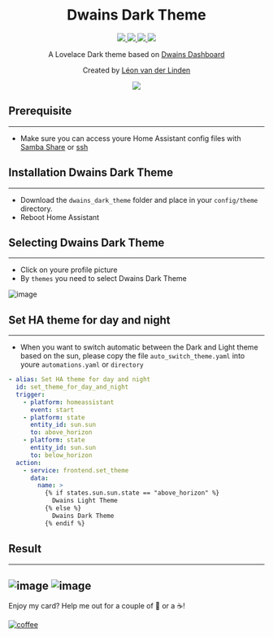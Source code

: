 <h1 align="center">Dwains Dark Theme</h1> 


<p align="center">
  <a href="https://github.com/LRvdLinden/dwains_dark_theme">
    <img src="https://img.shields.io/github/v/release/LRvdLinden/dwains_dark_theme" />
  </a>
      <a href="https://github.com/LRvdLinden/dwains_dark_theme">
    <img src="https://img.shields.io/github/downloads/LRvdLinden/dwains_dark_theme/latest/total?color=purple&label=%20release%20Downloads" />
  </a>
    <a href="https://github.com/LRvdLinden/">
    <img src="https://img.shields.io/github/followers/LRvdLinden?style=social" />
  </a>
    </a>
    <a href="https://discord.gg/7yt64uX">
    <img src="https://img.shields.io/discord/688401603811999885" />
  </a>
</p>

<p align="center">A Lovelace Dark theme based on <a href=https://github.com/dwainscheeren/dwains-lovelace-dashboard>Dwains Dashboard</a></p>
<p align="center">Created by <a href="https://github.com/LRvdLinden">Léon van der Linden</a></p> 

<p align="center">
  <img src="https://user-images.githubusercontent.com/77990847/114923935-b312c200-9e2d-11eb-81b2-3ae17998b3dd.png" />
</p>


## Prerequisite
---
- Make sure you can access youre Home Assistant config files with [Samba Share](https://www.youtube.com/watch?v=udqY2CYzYGk) or [ssh](https://community.home-assistant.io/t/home-assistant-community-add-on-ssh-web-terminal/33820)


## Installation Dwains Dark Theme
---
- Download the `dwains_dark_theme` folder and place in your `config/theme` directory.
- Reboot Home Assistant

## Selecting Dwains Dark Theme
---
- Click on youre profile picture
- By `themes` you need to select Dwains Dark Theme 

![image](https://user-images.githubusercontent.com/77990847/114926311-7bf1e000-9e30-11eb-8193-d669545a642d.png)

## Set HA theme for day and night
---
- When you want to switch automatic between the Dark and Light theme based on the sun, please copy the file `auto_switch_theme.yaml` into youre `automations.yaml` or `directory`
```yaml
- alias: Set HA theme for day and night
  id: set_theme_for_day_and_night
  trigger:
    - platform: homeassistant
      event: start
    - platform: state
      entity_id: sun.sun
      to: above_horizon
    - platform: state
      entity_id: sun.sun
      to: below_horizon
  action:
    - service: frontend.set_theme
      data:
        name: >
          {% if states.sun.sun.state == "above_horizon" %}
            Dwains Light Theme
          {% else %}
            Dwains Dark Theme
          {% endif %}
```

## Result
---
![image](https://user-images.githubusercontent.com/77990847/114926388-91670a00-9e30-11eb-8747-570b62393dc8.png)
![image](https://user-images.githubusercontent.com/77990847/114923935-b312c200-9e2d-11eb-81b2-3ae17998b3dd.png)
---
Enjoy my card? Help me out for a couple of :beers: or a :coffee:!

[![coffee](https://www.buymeacoffee.com/assets/img/custom_images/black_img.png)](https://www.buymeacoffee.com/LRvdLinden)
